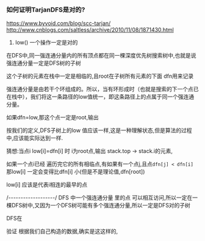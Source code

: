 
### 如何证明TarjanDFS是对的?

https://www.byvoid.com/blog/scc-tarjan/
http://www.cnblogs.com/saltless/archive/2010/11/08/1871430.html

1. low() 一个操作一定是对的

在DFS中,同一强连通分量内的所有顶点都在同一棵深度优先树搜索树中,也就是说强连通分量一定是DFS树的子树

这个子树的元素在栈中一定是相临的,且root在子树所有元素的下面
dfn用来记录

强连通分量是由若干个环组成的。所以，当有环形成时（也就是搜索的下一个点已在栈中），我们将这一条路径的low值统一，即这条路径上的点属于同一个强连通分量。

如果dfn=low,那这个点一定是root,输出


按我们的定义,DFS子树上的low 值应该一样,这是一种理解状态,但是算法的过程中,应该能实际达到一样.

猜想:当点i low[i]=dfn[i] 时 i为root点,输出 stack.top -> stack.i的元素,

如果一个点i已经 遍历完它的所有相临点,有如果有一个点j,且点`dfn[j] < dfn[i]`那low[i] 一定会变得比dfn[i] 小(但是不是理论值,dfn[root])

low[i] 应该是代表i相连的最早的点

/-------------------/
DFS 中一个强连通分量 里的点 可以相互访问,所以一定在一棵DFS树中,又因为一个DFS树可能有多个强连通分量,所以一定是DFS对的子树

DFS在


验证 
根据我们自己构造的数据,确实是这这样的,
